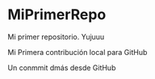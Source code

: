 # MiPrimerRepo

Mi primer repositorio. Yujuuu

Mi Primera contribución local para GitHub

Un conmmit dmás desde GitHub
